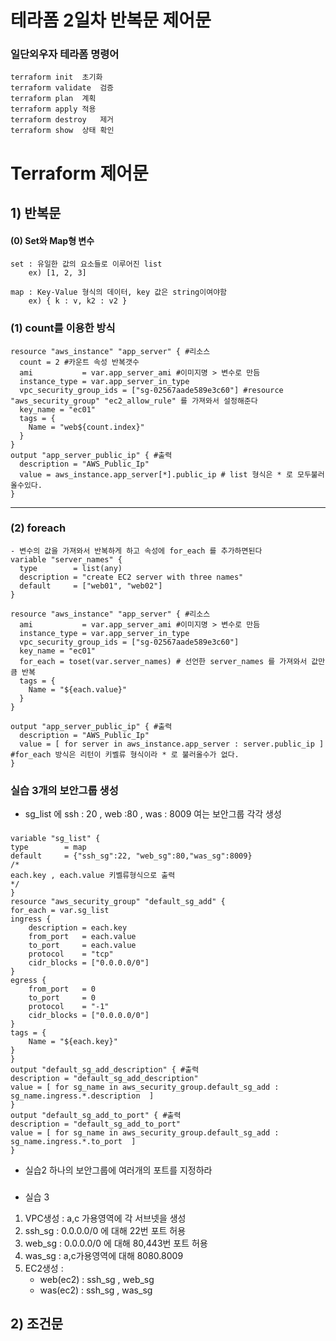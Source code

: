 # 테라폼 2일차 반복문 제어문
### 일단외우자 테라폼 명령어
    terraform init	초기화
    terraform validate	검증
    terraform plan	계획
    terraform apply	적용
    terraform destroy	제거
    terraform show	상태 확인

# Terraform 제어문
## 1) 반복문
#### (0) Set와 Map형 변수
	set : 유일한 값의 요소들로 이루어진 list
		ex) [1, 2, 3]

	map : Key-Value 형식의 데이터, key 값은 string이여야함
		ex) { k : v, k2 : v2 }


### (1) count를 이용한 방식
    resource "aws_instance" "app_server" { #리소스
      count = 2 #카운트 속성 반복갯수
      ami           = var.app_server_ami #이미지명 > 변수로 만듬
      instance_type = var.app_server_in_type
      vpc_security_group_ids = ["sg-02567aade589e3c60"] #resource "aws_security_group" "ec2_allow_rule" 를 가져와서 설정해준다
      key_name = "ec01"
      tags = {
        Name = "web${count.index}"
      }
    }
    output "app_server_public_ip" { #출력
      description = "AWS_Public_Ip"
      value = aws_instance.app_server[*].public_ip # list 형식은 * 로 모두불러올수있다.
    }

------------------------------------------------------------

###  (2) foreach

    - 변수의 값을 가져와서 반복하게 하고 속성에 for_each 를 추가하면된다
    variable "server_names" {
      type        = list(any)
      description = "create EC2 server with three names"
      default     = ["web01", "web02"]
    }

    resource "aws_instance" "app_server" { #리소스
      ami           = var.app_server_ami #이미지명 > 변수로 만듬
      instance_type = var.app_server_in_type
      vpc_security_group_ids = ["sg-02567aade589e3c60"]
      key_name = "ec01"
      for_each = toset(var.server_names) # 선언한 server_names 를 가져와서 값만큼 반복
      tags = {
        Name = "${each.value}"
      }
    }

    output "app_server_public_ip" { #출력
      description = "AWS_Public_Ip"
      value = [ for server in aws_instance.app_server : server.public_ip ] #for_each 방식은 리턴이 키벨류 형식이라 * 로 불러올수가 없다.
    }
 

### 실습  3개의 보안그룹 생성
*  sg_list 에 ssh : 20 , web :80 , was : 8009 여는 보안그룹 각각 생성
  ###
    variable "sg_list" {
    type        = map
    default     = {"ssh_sg":22, "web_sg":80,"was_sg":8009}
    /*
    each.key , each.value 키벨류형식으로 출력
    */
    }
    resource "aws_security_group" "default_sg_add" {
    for_each = var.sg_list
    ingress {
        description = each.key
        from_port   = each.value
        to_port     = each.value
        protocol    = "tcp"
        cidr_blocks = ["0.0.0.0/0"]
    }
    egress {
        from_port   = 0
        to_port     = 0
        protocol    = "-1"
        cidr_blocks = ["0.0.0.0/0"]
    }
    tags = {
        Name = "${each.key}"
    }
    }
    output "default_sg_add_description" { #출력
    description = "default_sg_add_description"
    value = [ for sg_name in aws_security_group.default_sg_add : sg_name.ingress.*.description  ]
    }
    output "default_sg_add_to_port" { #출력
    description = "default_sg_add_to_port"
    value = [ for sg_name in aws_security_group.default_sg_add : sg_name.ingress.*.to_port  ]
    }

* 실습2 하나의 보안그룹에 여러개의 포트를 지정하라


  ###



* 실습 3
1. VPC생성 : a,c 가용영역에 각 서브넷을 생성
2. ssh_sg : 0.0.0.0/0 에 대해 22번 포트 허용
3. web_sg : 0.0.0.0/0 에 대해 80,443번 포트 허용
4. was_sg : a,c가용영역에 대해 8080.8009
5. EC2생성 :
   - web(ec2) : ssh_sg , web_sg
   - was(ec2) : ssh_sg , was_sg
## 2) 조건문

